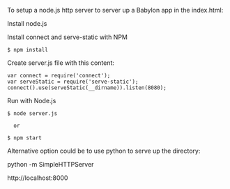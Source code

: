 To setup a node.js http server to server up a Babylon app in the index.html:

Install node.js

Install connect and serve-static with NPM

    $ npm install

Create server.js file with this content:

    var connect = require('connect');
    var serveStatic = require('serve-static');
    connect().use(serveStatic(__dirname)).listen(8080);

Run with Node.js

    $ node server.js
  
      or

    $ npm start


Alternative option could be to use python to serve up the directory:

python -m SimpleHTTPServer

http://localhost:8000



